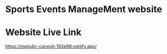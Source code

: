 # Sports Events ManageMent website

# Website Live Link 

https://melodic-cannoli-192e98.netlify.app/


